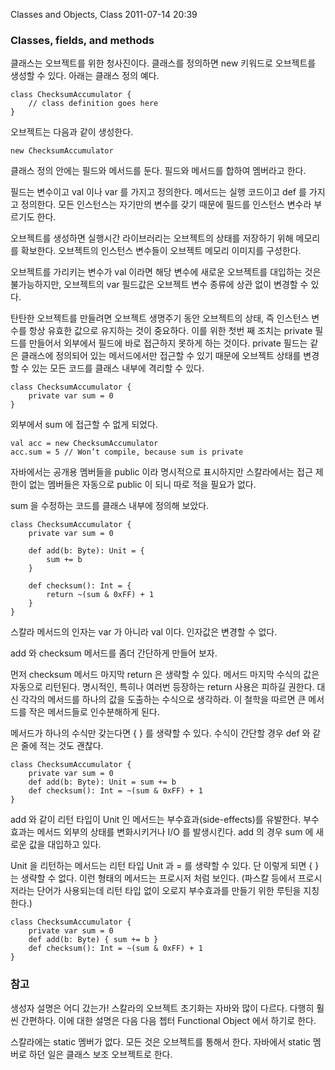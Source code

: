 Classes and Objects, Class
2011-07-14 20:39


### Classes, fields, and methods

클래스는 오브젝트를 위한 청사진이다.
클래스를 정의하면 new 키워드로 오브젝트를 생성할 수 있다.
아래는 클래스 정의 예다.

	class ChecksumAccumulator {
		// class definition goes here
	}

오브젝트는 다음과 같이 생성한다.

	new ChecksumAccumulator

클래스 정의 안에는 필드와 메서드를 둔다.
필드와 메서드를 합하여 멤버라고 한다.

필드는 변수이고 val 이나 var 를 가지고 정의한다.
메서드는 실행 코드이고 def 를 가지고 정의한다.
모든 인스턴스는 자기만의 변수를 갖기 때문에 필드를 인스턴스 변수라 부르기도 한다.

오브젝트를 생성하면 실행시간 라이브러리는 오브젝트의 상태를 저장하기 위해 메모리를 확보한다.
오브젝트의 인스턴스 변수들이 오브젝트 메모리 이미지를 구성한다.

오브젝트를 가리키는 변수가 val 이라면 해당 변수에 새로운 오브젝트를 대입하는 것은 불가능하지만,
오브젝트의 var 필드값은 오브젝트 변수 종류에 상관 없이 변경할 수 있다.

탄탄한 오브젝트를 만들려면 오브젝트 생명주기 동안 오브젝트의 상태, 즉 인스턴스 변수를 항상 유효한 값으로 유지하는 것이 중요하다.
이를 위한 첫번 째 조치는 private 필드를 만들어서 외부에서 필드에 바로 접근하지 못하게 하는 것이다.
private 필드는 같은 클래스에 정의되어 있는 메서드에서만 접근할 수 있기 때문에
오브젝트 상태를 변경할 수 있는 모든 코드를 클래스 내부에 격리할 수 있다.

	class ChecksumAccumulator {
		private var sum = 0
	}

외부에서 sum 에 접근할 수 없게 되었다.

	val acc = new ChecksumAccumulator
	acc.sum = 5 // Won’t compile, because sum is private

자바에서는 공개용 멤버들을 public 이라 명시적으로 표시하지만
스칼라에서는 접근 제한이 없는 멤버들은 자동으로 public 이 되니 따로 적을 필요가 없다.

sum 을 수정하는 코드를 클래스 내부에 정의해 보았다.

	class ChecksumAccumulator {
		private var sum = 0

		def add(b: Byte): Unit = {
			sum += b
		}

		def checksum(): Int = {
			return ~(sum & 0xFF) + 1
		}
	}

스칼라 메서드의 인자는 var 가 아니라 val 이다.
인자값은 변경할 수 없다.

add 와 checksum 메서드를 좀더 간단하게 만들어 보자.

먼저 checksum 메서드 마지막 return 은 생략할 수 있다.
메서드 마지막 수식의 값은 자동으로 리턴된다.
명시적인, 특히나 여러번 등장하는 return 사용은 피하길 권한다.
대신 각각의 메서드를 하나의 값을 도출하는 수식으로 생각하라.
이 철학을 따르면 큰 메서드를 작은 메서드들로 인수분해하게 된다.

메서드가 하나의 수식만 갖는다면 { } 를 생략할 수 있다.
수식이 간단할 경우 def 와 같은 줄에 적는 것도 괜찮다.

	class ChecksumAccumulator {
		private var sum = 0
		def add(b: Byte): Unit = sum += b
		def checksum(): Int = ~(sum & 0xFF) + 1
	}

add 와 같이 리턴 타입이 Unit 인 메서드는 부수효과(side-effects)를 유발한다.
부수효과는 메서드 외부의 상태를 변화시키거나 I/O 를 발생시킨다.
add 의 경우 sum 에 새로운 값을 대입하고 있다.

Unit 을 리턴하는 메서드는 리턴 타입 Unit 과 = 를 생략할 수 있다.
단 이렇게 되면 { } 는 생략할 수 없다.
이런 형태의 메서드는 프로시저 처럼 보인다.
(파스칼 등에서 프로시저라는 단어가 사용되는데 리턴 타입 없이 오로지 부수효과를 만들기 위한 루틴을 지칭한다.)

	class ChecksumAccumulator {
		private var sum = 0
		def add(b: Byte) { sum += b }
		def checksum(): Int = ~(sum & 0xFF) + 1
	}


### 참고

생성자 설명은 어디 갔는가!
스칼라의 오브젝트 초기화는 자바와 많이 다르다.
다행히 훨씬 간편하다.
이에 대한 설명은 다음 다음 쳅터 Functional Object 에서 하기로 한다.

스칼라에는 static 멤버가 없다.
모든 것은 오브젝트를 통해서 한다.
자바에서 static 멤버로 하던 일은 클래스 보조 오브젝트로 한다.
